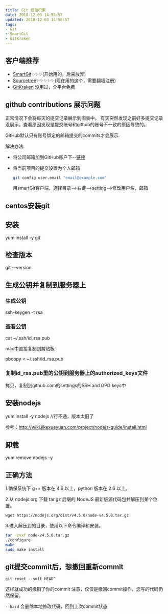 ```yaml
---
title: Git 经验积累
date: 2018-12-03 14:58:57
updated: 2018-12-03 14:58:57
tags:
- Git
- SmartGit
- GitKraken
---
```


## 客户端推荐

- [SmartGit](https://www.syntevo.com/smartgit/)✨✨✨(开始用的，后来放弃)
- [Sourcetree](https://www.sourcetreeapp.com/)✨✨✨✨✨(现在用的这个，需要翻墙注册)
- [GitKraken](https://www.gitkraken.com/) 没用过，全平台免费

## github contributions 展示问题

正常情况下会将每天的提交记录展示到图表中。
有天突然发现之前好多提交记录没展示，查看原因发现是提交账号和github的账号不一致的原因导致的。

GitHub默认只有账号绑定的邮箱提交的commits才会展示.

解决办法:

- 将公司邮箱加到GitHub账户下--[链接](https://github.com/settings/emails)

- 将当前项目的提交设置为个人邮箱

    ```bash
    git config user.email "email@example.com"
    ```

    用smartGit客户端，选择目录-->右键-->setting-->修改用户名，邮箱

## centos安装git

## 安装

yum install -y git

## 检查版本

git --version

## 生成公钥并复制到服务器上

### 生成公钥

ssh-keygen -t rsa

### 查看公钥

cat ~/.ssh/id_rsa.pub

mac中直接复制到剪贴板

pbcopy < ~/.ssh/id_rsa.pub

### 复制id_rsa.pub里的公钥到服务器上的authorized_keys文件

拷贝，复制到github.com的settings的SSH and GPG keys中

## 安装nodejs

yum install -y nodejs //行不通，版本太旧了

参考：<http://wiki.jikexueyuan.com/project/nodejs-guide/install.html>

## 卸载

yum remove nodejs -y

## 正确方法

1.确保系统下 g++ 版本在 4.6 以上，python 版本在 2.6 以上。

2.从 nodejs.org 下载 tar.gz 后缀的 NodeJS 最新版源代码包并解压到某个位置。

`wget https://nodejs.org/dist/v4.5.0/node-v4.5.0.tar.gz`

3.进入解压到的目录，使用以下命令编译和安装。

```bash
tar -zvxf node-v4.5.0.tar.gz
./configure
make
sudo make install
```

## git提交commit后，想撤回重新commit

`git reset --soft HEAD^`

这样就成功的撤销了你的commit
注意，仅仅是撤回commit操作，您写的代码仍然保留。

`--hard`
会删除本地修改代码，回到上次commit状态
